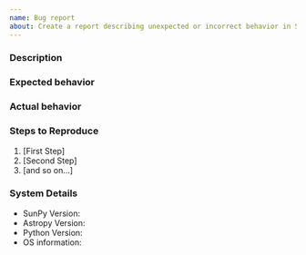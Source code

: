 ```yaml
---
name: Bug report
about: Create a report describing unexpected or incorrect behavior in SunPy.
---
```


<!-- This comments are hidden when you submit the issue so you do not need to remove them!
Please be sure to check out our contributing guidelines: https://github.com/sunpy/sunpy/blob/master/CONTRIBUTING.rst
Please be sure to check out our code of conduct:
https://github.com/sunpy/sunpy/blob/master/CODE_OF_CONDUCT.rst -->

<!-- Please have a search on our GitHub repository to see if a similar issue has already been posted.
If a similar issue is closed, have a quick look to see if you are satisfied by the resolution.
If not please go ahead and open an issue! -->

### Description
<!-- Provide a general description of the bug. -->

### Expected behavior
<!-- What did you expect to happen. -->

### Actual behavior
<!-- What actually happened. -->
<!-- Was the output confusing or poorly described? -->

### Steps to Reproduce
<!-- Ideally a code example could be provided so we can run it ourselves. -->
<!-- If you are pasting code, use tripe backticks (```) around your code snippet. -->

1. [First Step]
2. [Second Step]
3. [and so on...]

### System Details
<!-- We at least need to know the SunPy version you are using. -->
<!-- We provide a short function in SunPy that will provide some of the below information. -->
<!-- It is sunpy.util.system_info(), this is optional but strongly recommended. -->

  - SunPy Version:
  - Astropy Version:
  - Python Version:
  - OS information:

